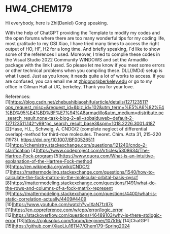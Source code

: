 # HW4_CHEM179
Hi everybody, here is Zhi(Daniel) Gong speaking.


With the help of ChatGPT providing the Template to modify my codes and the open forums where there are too many wonderful tips for my coding life, most gratitude to my GSI Xiao, I have tried many times to access the right output of HO, HF, H2 for a long time.
And briefly speaking, I`d like to show some of the references I used.
Moreover, I tried to complie these codes in the Visual Studio 2022 Community WINDOWS and set the Armadillo package with the link I used. So please let me know if you meet some errors or other technical problems when you compiling these. DLL(/MDd) setup is what I used.
Just as you know, it needs quite a lot of works to access.
If you are confused, you can email me at zhigong@berkeley.edu or go to my office in Gilman Hall at UC, berkeley.
Thank you for your love.

References:
[1]https://blog.csdn.net/zhebushibiaoshifu/article/details/127123511?ops_request_misc=&request_id=&biz_id=102&utm_term=%E5%A6%82%E4%BD%95%E4%BD%BF%E7%94%A8armadillo&utm_medium=distribute.pc_search_result.none-task-blog-2~all~sobaiduweb~default-2-127123511.142^v99^pc_search_result_base3&spm=1018.2226.3001.4187
[2]Hase, H.L., Schweig, A. CNDO/2 (complete neglect of differential overlap)-method for third-row molecules. Theoret. Chim. Acta 31, 215–220 (1973). https://doi.org/10.1007/BF00526511
[3]https://chemistry.stackexchange.com/questions/121240/cndo-2-clarification
[4]https://www.codeproject.com/Articles/5308634/The-Hartree-Fock-program
[5]https://www.quora.com/What-is-an-intuitive-explanation-of-the-Hartree-Fock-method
[6]https://en.wikipedia.org/wiki/CNDO/2
[7]https://mattermodeling.stackexchange.com/questions/1540/how-to-calculate-the-fock-matrix-in-the-molecular-orbital-basis-pyscf
[8]https://mattermodeling.stackexchange.com/questions/1491/what-do-the-rows-and-columns-of-a-fock-matrix-represent
[9]https://mattermodeling.stackexchange.com/questions/4400/what-is-static-correlation-actually/4409#4409
[10]https://www.youtube.com/watch?v=lXaN7fzII7k
[11]https://en.cppreference.com/w/cpp/error/logic_error
[12]https://stackoverflow.com/questions/46489103/why-is-there-stdlogic-error
[13]https://cplusplus.com/forum/beginner/107516/
[14]ChatGPT
[15]https://github.com/XiaoLiu161147/Chem179-Spring2024

